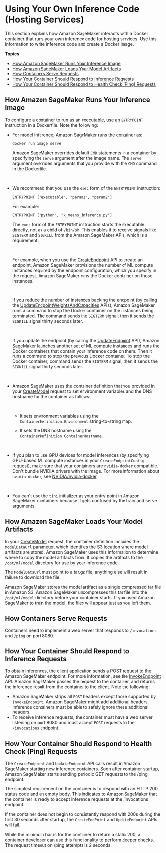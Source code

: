 # Using Your Own Inference Code \(Hosting Services\)<a name="your-algorithms-inference-code"></a>

This section explains how Amazon SageMaker interacts with a Docker container that runs your own inference code for hosting services\. Use this information to write inference code and create a Docker image\. 

**Topics**
+ [How Amazon SageMaker Runs Your Inference Image](#your-algorithms-inference-code-run-image)
+ [How Amazon SageMaker Loads Your Model Artifacts](#your-algorithms-inference-code-load-artifacts)
+ [How Containers Serve Requests](#your-algorithms-inference-code-how-containe-serves-requests)
+ [How Your Container Should Respond to Inference Requests](#your-algorithms-inference-code-container-response)
+ [How Your Container Should Respond to Health Check \(Ping\) Requests](#your-algorithms-inference-algo-ping-requests)

## How Amazon SageMaker Runs Your Inference Image<a name="your-algorithms-inference-code-run-image"></a>

To configure a container to run as an executable, use an `ENTRYPOINT` instruction in a Dockerfile\. Note the following: 
+ For model inference, Amazon SageMaker runs the container as:

  ```
  docker run image serve
  ```

  Amazon SageMaker overrides default `CMD` statements in a container by specifying the `serve` argument after the image name\. The `serve` argument overrides arguments that you provide with the `CMD` command in the Dockerfile\.

   
+ We recommend that you use the `exec` form of the `ENTRYPOINT` instruction:

  ```
  ENTRYPOINT ["executable", "param1", "param2"]
  ```

  For example:

  ```
  ENTRYPOINT ["python", "k_means_inference.py"]
  ```

  The `exec` form of the `ENTRYPOINT` instruction starts the executable directly, not as a child of `/bin/sh`\. This enables it to receive signals like `SIGTERM` and `SIGKILL` from the Amazon SageMaker APIs, which is a requirement\. 

   

  For example, when you use the [CreateEndpoint](API_CreateEndpoint.md) API to create an endpoint, Amazon SageMaker provisions the number of ML compute instances required by the endpoint configuration, which you specify in the request\. Amazon SageMaker runs the Docker container on those instances\. 

   

  If you reduce the number of instances backing the endpoint \(by calling the [UpdateEndpointWeightsAndCapacities](API_UpdateEndpointWeightsAndCapacities.md) APIs\), Amazon SageMaker runs a command to stop the Docker container on the instances being terminated\. The command sends the `SIGTERM` signal, then it sends the `SIGKILL` signal thirty seconds later\.

   

  If you update the endpoint \(by calling the [UpdateEndpoint](API_UpdateEndpoint.md) API\), Amazon SageMaker launches another set of ML compute instances and runs the Docker containers that contain your inference code on them\. Then it runs a command to stop the previous Docker container\. To stop the Docker container, command sends the `SIGTERM` signal, then it sends the `SIGKILL` signal thirty seconds later\. 

   
+ Amazon SageMaker uses the container definition that you provided in your [CreateModel](API_CreateModel.md) request to set environment variables and the DNS hostname for the container as follows:

   
  + It sets environment variables using the `ContainerDefinition.Environment` string\-to\-string map\.
  + It sets the DNS hostname using the `ContainerDefinition.ContainerHostname`\.

     
+ If you plan to use GPU devices for model inferences \(by specifying GPU\-based ML compute instances in your `CreateEndpointConfig` request\), make sure that your containers are `nvidia-docker` compatible\. Don't bundle NVIDIA drivers with the image\. For more information about `nvidia-docker`, see [NVIDIA/nvidia\-docker](https://github.com/NVIDIA/nvidia-docker)\. 

   
+ You can't use the `tini` initializer as your entry point in Amazon SageMaker containers because it gets confused by the train and serve arguments\.

## How Amazon SageMaker Loads Your Model Artifacts<a name="your-algorithms-inference-code-load-artifacts"></a>

In your [CreateModel](API_CreateModel.md) request, the container definition includes the `ModelDataUrl` parameter, which identifies the S3 location where model artifacts are stored\. Amazon SageMaker uses this information to determine where to copy the model artifacts from\. It copies the artifacts to the `/opt/ml/model` directory for use by your inference code\.

The `ModelDataUrl` must point to a tar\.gz file, anything else will result in failure to download the file\. 

 Amazon SageMaker stores the model artifact as a single compressed tar file in Amazon S3\. Amazon SageMaker uncompresses this tar file into the `/opt/ml/model` directory before your container starts\. If you used Amazon SageMaker to train the model, the files will appear just as you left them\.

## How Containers Serve Requests<a name="your-algorithms-inference-code-how-containe-serves-requests"></a>

Containers need to implement a web server that responds to `/invocations` and `/ping` on port 8080\. 

## How Your Container Should Respond to Inference Requests<a name="your-algorithms-inference-code-container-response"></a>

To obtain inferences, the client application sends a POST request to the Amazon SageMaker endpoint\. For more information, see the [InvokeEndpoint](API_runtime_InvokeEndpoint.md) API\. Amazon SageMaker passes the request to the container, and returns the inference result from the container to the client\. Note the following:
+ Amazon SageMaker strips all `POST` headers except those supported by `InvokeEndpoint`\. Amazon SageMaker might add additional headers\. Inference containers must be able to safely ignore these additional headers\.
+ To receive inference requests, the container must have a web server listening on port 8080 and must accept `POST` requests to the `/invocations` endpoint\. 

## How Your Container Should Respond to Health Check \(Ping\) Requests<a name="your-algorithms-inference-algo-ping-requests"></a>

The `CreateEndpoint` and `UpdateEndpoint` API calls result in Amazon SageMaker starting new inference containers\. Soon after container startup, Amazon SageMaker starts sending periodic GET requests to the /ping endpoint\.

The simplest requirement on the container is to respond with an HTTP 200 status code and an empty body\. This indicates to Amazon SageMaker that the container is ready to accept inference requests at the /invocations endpoint\.

If the container does not begin to consistently respond with 200s during the first 30 seconds after startup, the `CreateEndPoint` and `UpdateEndpoint` APIs will fail\.

While the minimum bar is for the container to return a static 200, a container developer can use this functionality to perform deeper checks\. The request timeout on /ping attempts is 2 seconds\.